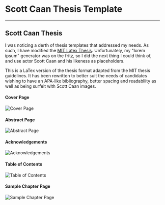 Scott Caan Thesis Template
===================

----------


Scott Caan Thesis
-------------

I was noticing a derth of thesis templates that addressed my needs. As such, I have modified the [MIT Latex Thesis](http://web.mit.edu/thesis/tex/). Unfortunately, my "lorem ipsum" generator was on the fritz, so I did the next thing I could think of, and use actor Scott Caan and his likeness as placeholders. 

This is a LaTex version of the thesis format adapted from the MIT thesis guidelines. It has been rewritten to better suit the needs of candidates wishing to have an APA-like bibliography, better spacing and readabliity as well as being surfeit with Scott Caan images. 
#### Cover Page
 ![Cover Page](http://i.imgur.com/BwAj0Cm.png)
#### Abstract Page
![Abstract Page](http://i.imgur.com/BBaK5DI.png)
#### Acknowledgements
![Acknowledgements](http://i.imgur.com/18TYvym.png)
#### Table of Contents
![Table of Contents](http://i.imgur.com/Az8aN5y.png)
#### Sample Chapter Page
![Sample Chapter Page](http://i.imgur.com/JDezuwB.jpg)

